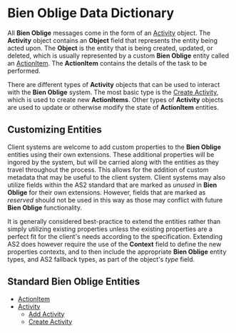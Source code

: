 # Bien Oblige Data Dictionary

All **Bien Oblige** messages come in the form of an [Activity](Activity.md) object. The **Activity** object contains an **Object** field that represents the entity being acted upon. The **Object** is the entity that is being created, updated, or deleted, which is usually represented by a custom **Bien Oblige** entity called an [ActionItem](ActionItem.md). The **ActionItem** contains the details of the task to be performed.

There are different types of **Activity** objects that can be used to interact with the **Bien Oblige** system. The most basic type is the [Create Activity](Activity-Create.md), which is used to create new **ActionItems**. Other types of **Activity** objects are used to update or otherwise modify the state of **ActionItem** entities.

## Customizing Entities

Client systems are welcome to add custom properties to the **Bien Oblige** entities using their own extensions. These additional properties will be ingored by the system, but will be carried along with the entities as they travel throughout the process. This allows for the addition of custom metadata that may be useful to the client system. Client systems may also utilize fields within the AS2 standard that are marked as *unused* in **Bien Oblige** for their own extensions. However, fields that are marked as *reserved* should not be used in this way as those may conflict with future **Bien Oblige** functionality.

It is generally considered best-practice to extend the entities rather than simply utilizing existing properties unless the existing properties are a perfect fit for the client's needs according to the specification. Extending AS2 does however require the use of the **Context** field to define the new properties contexts, and to then include the appropriate **Bien Oblige** entity types, and AS2 fallback types, as part of the object's *type* field.

## Standard Bien Oblige Entities

* [ActionItem](ActionItem.md)
* [Activity](Activity.md)
  * [Add Activity](Activity-Add.md)
  * [Create Activity](Activity-Create.md)
  